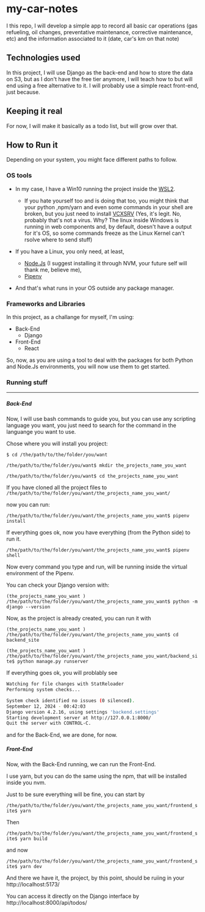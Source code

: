 # my-car-notes
I this repo, I will develop a simple app to record all basic car operations (gas refueling, oil changes, preventative maintenance, corrective maintenance, etc) and the information associated to it (date, car's km on that note)

## Technologies used
In this project, I will use Django as the back-end and how to store the data on S3, but as I don't have the free tier anymore, I will teach how to but will end using a free alternative to it.
I will probably use a simple react front-end, just because.

## Keeping it real
For now, I will make it basically as a todo list, but will grow over that.

## How to Run it

Depending on your system, you might face different paths to follow.

### OS tools

* In my case, I have a Win10 running the project inside the [WSL2](https://learn.microsoft.com/en-us/windows/wsl/install).

  * If you hate yourself too and is doing that too, you might think that your python ,npm/yarn and even some commands in your shell are broken, but you just need to install [VCXSRV](https://sourceforge.net/projects/vcxsrv/) (Yes, it's legit. No, probably that's not a virus. Why? The linux inside Windows is running in web components and, by default, doesn't have a output for it's OS, so some commands freeze as the Linux Kernel can't rsolve where to send stuff)
* If you have a Linux, you only need, at least,

  * [Node.Js](https://github.com/nvm-sh/nvm) (I suggest installing it through NVM, your future self will thank me, believe me),
  * [Pipenv](https://pipenv.pypa.io/en/latest/)
* And that's what runs in your OS outside any package manager.

### Frameworks and Libraries

In this project, as a challange for myself, I'm using:

* Back-End
  * Django
* Front-End
  * React

So, now, as you are using a tool to deal with the packages for both Python and Node.Js environments, you will now use them to get started.

### Running stuff

---

##### **Back-End**

Now, I will use bash commands to guide you, but you can use any scripting language you want, you just need to search for the command in the languange you want to use.

Chose where you will install you project:

`$ cd /the/path/to/the/folder/you/want`

`/the/path/to/the/folder/you/want$ mkdir the_projects_name_you_want`

`/the/path/to/the/folder/you/want$ cd the_projects_name_you_want`

If you have cloned all the project files to `/the/path/to/the/folder/you/want/the_projects_name_you_want/ ` 

now you can run:

`/the/path/to/the/folder/you/want/the_projects_name_you_want$ pipenv install `

If everything goes ok, now you have everything (from the Python side) to run it.

`/the/path/to/the/folder/you/want/the_projects_name_you_want$ pipenv shell`

Now every command you type and run, will be running inside the virtual environment of the Pipenv.

You can check your Django version with:

`(the_projects_name_you_want ) /the/path/to/the/folder/you/want/the_projects_name_you_want$ python -m django --version`

Now, as the project is already created, you can run it with

`(the_projects_name_you_want ) /the/path/to/the/folder/you/want/the_projects_name_you_want$ cd backend_site `

`(the_projects_name_you_want ) /the/path/to/the/folder/you/want/the_projects_name_you_want/backend_site$ python manage.py runserver`

If everything goes ok, you will problably see

```bash
Watching for file changes with StatReloader
Performing system checks...

System check identified no issues (0 silenced).
September 12, 2024 - 00:42:03
Django version 4.2.16, using settings 'backend.settings'
Starting development server at http://127.0.0.1:8000/
Quit the server with CONTROL-C.
```

and for the Back-End, we are done, for now.

##### Front-End

Now, with the Back-End running, we can run the Front-End.

I use yarn, but you can do the same using the npm, that will be installed inside you nvm.

Just to be sure everything will be fine, you can start by

`/the/path/to/the/folder/you/want/the_projects_name_you_want/frontend_site$ yarn `

Then

`/the/path/to/the/folder/you/want/the_projects_name_you_want/frontend_site$ yarn build `

and now

`/the/path/to/the/folder/you/want/the_projects_name_you_want/frontend_site$ yarn dev`

And there we have it, the project, by this point, should be ruiing in your http://localhost:5173/

You can access it directly on the Django interface by http://localhost:8000/api/todos/
